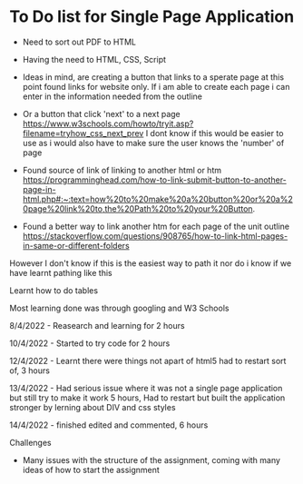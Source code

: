 # To Do list for Single Page Application 

* Need to sort out PDF to HTML

* Having the need to HTML, CSS, Script

* Ideas in mind, are creating a button that links to a sperate page
at this point found links for website only. If i am able to create each page i can enter in the information needed from the outline

* Or a button that click 'next' to a next page https://www.w3schools.com/howto/tryit.asp?filename=tryhow_css_next_prev I dont know if this would be easier to use as i would also have to make sure the user knows the 'number' of page

* Found source of link of linking to another html or htm https://programminghead.com/how-to-link-submit-button-to-another-page-in-html.php#:~:text=how%20to%20make%20a%20button%20or%20a%20page%20link%20to,the%20Path%20to%20your%20Button. 

* Found a better way to link another htm for each page of the unit outline https://stackoverflow.com/questions/908765/how-to-link-html-pages-in-same-or-different-folders 

However I don't know if this is the easiest way to path it nor do i know if we have learnt pathing like this

Learnt how to do tables 

Most learning done was through googling and W3 Schools

8/4/2022 - Reasearch and learning for 2 hours

10/4/2022 - Started to try code for 2 hours

12/4/2022 - Learnt there were things not apart of html5 had to restart sort of, 3 hours

13/4/2022 - Had serious issue where it was not a single page application but still try to make it work 5 hours, Had to restart but built the application stronger by lerning about DIV and css styles

14/4/2022 - finished edited and commented, 6 hours 

Challenges 
* Many issues with the structure of the assignment, coming with many ideas of how to start the assignment
